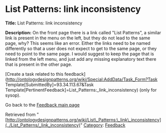 #  List Patterns: link inconsistency


__Title:__ List Patterns: link inconsistency


__Description:__ On the front page there is a link called "List Patterns", a similar link is present in the menu on the left, but they do not lead to the same page, why? This seems like an error. Either the links need to be named differently so that a user does not expect to get to the same page, or they need to point to the same page. I would suggest to keep the page that is linked from the left menu, and just add any missing explanatory text there that is present in the other page. 


  




[Create a task related to this feedback](http://ontologydesignpatterns.org/wiki/Special:AddData/Task_Form?Task Template[SubmittedBy]=93.34.113.67&Task Template[PertinentFeedback]=List_Patterns:_link_inconsistency) (only for sysop).


  



Go back to the  [Feedback main page](../Feedback/Main "Feedback:Main")





Retrieved from "[http://ontologydesignpatterns.org/wiki/List\_Patterns:\_link\_inconsistency](../List_Patterns/_link_inconsistency)"
 [Category](http://ontologydesignpatterns.org/wiki/Special:Categories "Special:Categories"): [Feedback](../Category/Feedback "Category:Feedback")